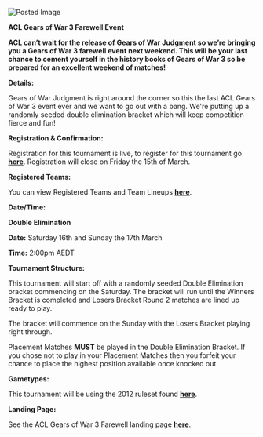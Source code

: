![Posted Image](https://dl.dropbox.com/u/15875389/Gears/Gears%203%20Farewell%20-%20610%20x%20200.png)





**ACL Gears of War 3 Farewell Event**





**ACL can’t wait for the release of Gears of War Judgment so we’re bringing you a Gears of War 3 farewell event next weekend. This will be your last chance to cement yourself in the history books of Gears of War 3 so be prepared for an excellent weekend of matches!**





**Details:**


Gears of War Judgment is right around the corner so this the last ACL Gears of War 3 event ever and we want to go out with a bang. We're putting up a randomly seeded double elimination bracket which will keep competition fierce and fun!






**Registration & Confirmation:**


Registration for this tournament is live, to register for this tournament go 
[**here**](http://registration.aclpro.com.au/?e=103). Registration will close on Friday the 15th of March.






**Registered Teams:**


You can view Registered Teams and Team Lineups 
**[here](http://www.aclpro.com.au/2013/events/gears/acl-gears-farewell-rego)**.






**Date/Time:**



**Double Elimination**



**Date:**
 Saturday 16th and Sunday the 17th March



**Time:**
 2:00pm AEDT






**Tournament Structure:**


This tournament will start off with a randomly seeded Double Elimination bracket commencing on the Saturday. The bracket will run until the Winners Bracket is completed and Losers Bracket Round 2 matches are lined up ready to play.


The bracket will commence on the Sunday with the Losers Bracket playing right through.





Placement Matches 
**MUST**
 be played in the Double Elimination Bracket. If you chose not to play in your Placement Matches then you forfeit your chance to place the highest position available once knocked out.






**Gametypes:**


This tournament will be using the 2012 ruleset found 
[**here**](http://www.aclpro.com.au/procircuit/gears-2012-rules).






**Landing Page:**


See the ACL Gears of War 3 Farewell landing page 
[**here**](http://www.aclpro.com.au/2013/events/gears/gears3-farewell-event-landing-page).